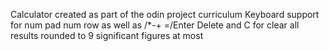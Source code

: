 Calculator created as part of the odin project curriculum 
Keyboard support for num pad num row as well as /*-+ =/Enter Delete and C for clear
all results rounded to 9 significant figures at most 
